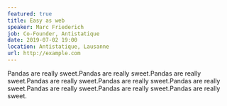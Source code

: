 ```yaml
---
featured: true
title: Easy as web
speaker: Marc Friederich
job: Co-Founder, Antistatique
date: 2019-07-02 19:00
location: Antistatique, Lausanne
url: http://example.com
---
```


Pandas are really sweet.Pandas are really sweet.Pandas are really sweet.Pandas are really sweet.Pandas are really sweet.Pandas are really sweet.Pandas are really sweet.Pandas are really sweet.Pandas are really sweet.

